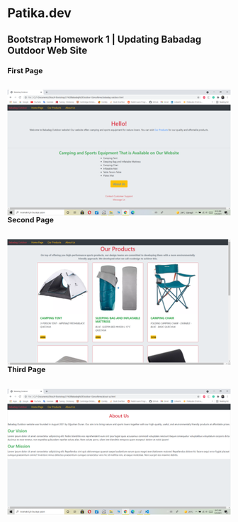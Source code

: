 # Patika.dev

## Bootstrap Homework 1 | Updating Babadag Outdoor Web Site

### First Page

<br/>

<img src="./photo/B-1.png" align="left"  weight="600">

<br/>

### Second Page

<br/>

<img src="./photo/B-2.png" align="left"  weight="600"> 

<hr>

### Third Page

<br/>

<img src="./photo/B-3.png" align="left"  weight="600">